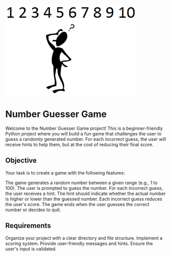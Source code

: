 ![number_guesser](./1.png)

# Number Guesser Game

Welcome to the Number Guesser Game project! This is a beginner-friendly Python project where you will build a fun game that challenges the user to guess a randomly generated number. For each incorrect guess, the user will receive hints to help them, but at the cost of reducing their final score.

## Objective
Your task is to create a game with the following features:

The game generates a random number between a given range (e.g., 1 to 100).
The user is prompted to guess the number.
For each incorrect guess, the user receives a hint. The hint should indicate whether the actual number is higher or lower than the guessed number.
Each incorrect guess reduces the user's score.
The game ends when the user guesses the correct number or decides to quit.

## Requirements
Organize your project with a clear directory and file structure.
Implement a scoring system.
Provide user-friendly messages and hints.
Ensure the user's input is validated.